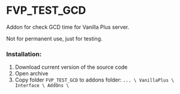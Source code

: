# FVP_TEST_GCD
Addon for check GCD time for Vanilla Plus server.

Not for permanent use, just for testing.

### Installation:
1. Download current version of the source code
2. Open archive
3. Copy folder `FVP_TEST_GCD` to addons folder: `... \ VanillaPlus \ Interface \ AddOns \`
